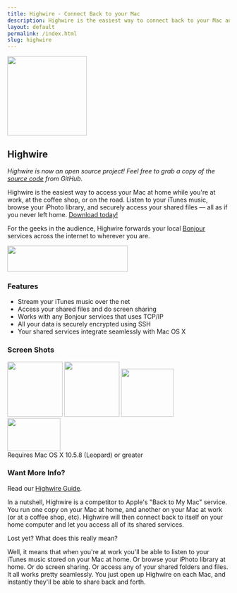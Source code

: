 ```yaml
---
title: Highwire - Connect Back to your Mac
description: Highwire is the easiest way to connect back to your Mac and access your computer remotely.
layout: default
permalink: /index.html
slug: highwire
---
```

<div id="bd" class="product"> 
	<div class="yui-gd band1"> 
	    <div class="yui-u first center"> 
			<img src="http://cdn.clickontyler.com/images/highwire-logo180.png" width="180" height="180"> 
	    </div> 
	    <div class="yui-u left"> 
			<h2>Highwire</h2> 
			<p><em>Highwire is now an open source project! Feel free to grab a copy of the <a href="https://github.com/tylerhall/Highwire">source code</a> from GitHub.</em></p> 
			<p>Highwire is the easiest way to access your Mac at home while you're at work, at the coffee shop, or on the road. Listen to your iTunes music, browse your iPhoto library, and securely access your shared files &mdash; all as if you never left home. <a href="/highwire/download/">Download today!</a></p> 
			<p>For the geeks in the audience, Highwire forwards your local <a href="http://www.apple.com/support/bonjour/">Bonjour</a> services across the internet to wherever you are.</p> 
	    </div> 
	</div> 
	<div class="yui-g band2 center"> 
		<a href="/highwire/download/"><img src="http://cdn.clickontyler.com/images/download.png" width="273" height="59"></a> 
	</div> 
	<div class="yui-g band3"> 
		<h3>Features</h3> 
		<ul> 
			<li>Stream your iTunes music over the net</li> 
			<li>Access your shared files and do screen sharing</li> 
			<li>Works with any Bonjour services that uses TCP/IP</li> 
			<li>All your data is securely encrypted using SSH</li> 
			<li>Your shared services integrate seamlessly with Mac OS X</li> 
		</ul> 
	</div> 
	<div class="yui-g band4"> 
		<h3>Screen Shots</h3> 
		<a href="http://cdn.clickontyler.com/images/highwire-ss1.png" class="fb"><img src="http://cdn.clickontyler.com/images/highwire-ss1-sm.png" width="125" height="125"></a> 
		<a href="http://cdn.clickontyler.com/images/highwire-ss2.png" class="fb"><img src="http://cdn.clickontyler.com/images/highwire-ss2-sm.png" width="125" height="125"></a> 
		<a href="http://cdn.clickontyler.com/video/highwire-itunes.mov"><img src="http://cdn.clickontyler.com/images/highwire-ss3-sm.png" width="119" height="109"></a> 
		<div id="requirements"> 
			<img src="http://cdn.clickontyler.com/images/universal-binary.png" width="120" height="75"><br> 
			Requires Mac OS X 10.5.8 (Leopard) or greater
		</div> 
    </div> 
	<div class="yui-g band5"> 
		<h3>Want More Info?</h3> 
		<p>Read our <a href="http://clickontyler.com/blog/2009/12/highwire-guide/">Highwire Guide</a>.</p> 
		<p>In a nutshell, Highwire is a competitor to Apple's "Back to My Mac" service. You run one copy on your Mac at home, and another on your Mac at work (or at a coffee shop, etc). Highwire will then connect back to itself on your home computer and let you access all of its shared services.</p> 
		<p>Lost yet? What does this really mean?</p> 
		<p>Well, it means that when you're at work you'll be able to listen to your iTunes music stored on your Mac at home. Or browse your iPhoto library at home. Or do screen sharing. Or access any of your shared folders and files. It all works pretty seamlessly. You just open up Highwire on each Mac, and instantly they'll be able to share back and forth.</p> 
	</div> 
</div>